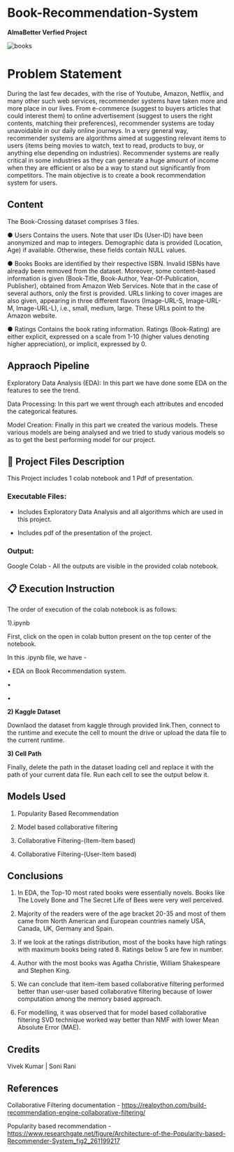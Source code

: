 # Book-Recommendation-System
**AlmaBetter Verfied Project**

![books](https://user-images.githubusercontent.com/100477239/174729861-a8b08d37-fa2c-486c-a789-ae7521af8d62.jpeg)



#  Problem Statement

During the last few decades, with the rise of Youtube, Amazon, Netflix, and many other such web services, recommender systems have taken more and more place in our lives. From e-commerce (suggest to buyers articles that could interest them) to online advertisement (suggest to users the right contents, matching their preferences), recommender systems are today unavoidable in our daily online journeys. In a very general way, recommender systems are algorithms aimed at suggesting relevant items to users (items being movies to watch, text to read, products to buy, or anything else depending on industries). Recommender systems are really critical in some industries as they can generate a huge amount of income when they are efficient or also be a way to stand out significantly from competitors. The main objective is to create a book recommendation system for users.

## **Content**

The Book-Crossing dataset comprises 3 files.

● Users Contains the users. Note that user IDs (User-ID) have been anonymized and map to integers. Demographic data is provided (Location, Age) if available. Otherwise, these fields contain NULL values.

● Books Books are identified by their respective ISBN. Invalid ISBNs have already been removed from the dataset. Moreover, some content-based information is given (Book-Title, Book-Author, Year-Of-Publication, Publisher), obtained from Amazon Web Services. Note that in the case of several authors, only the first is provided. URLs linking to cover images are also given, appearing in three different flavors (Image-URL-S, Image-URL-M, Image-URL-L), i.e., small, medium, large. These URLs point to the Amazon website.

● Ratings Contains the book rating information. Ratings (Book-Rating) are either explicit, expressed on a scale from 1-10 (higher values denoting higher appreciation), or implicit, expressed by 0.

## **Appraoch Pipeline**

Exploratory Data Analysis (EDA): In this part we have done some EDA on the features to see the trend.

Data Processing: In this part we went through each attributes and encoded the categorical features.

Model Creation: Finally in this part we created the various models. These various models are being analysed and we tried to study various models so as to get the best performing model for our project.

## 💾 **Project Files Description**

This Project includes 1 colab notebook and 1 Pdf of presentation.

### **Executable Files:**
 - Includes Exploratory Data Analysis and all algorithms which are used in this project.

 - Includes pdf of the presentation of the project.

### **Output:**
Google Colab - All the outputs are visible in the provided colab notebook.

## 📋 **Execution Instruction**

The order of execution of the colab notebook is as follows:

1).ipynb

First, click on the open in colab button present on the top center of the notebook.

In this .ipynb file, we have -

• EDA on Book Recommendation system.

• 

• 

**2) Kaggle Dataset**

Downlaod the dataset from kaggle through provided link.Then, connect to the runtime and execute the cell to mount the drive or upload the data file to the current runtime.

**3) Cell Path**

Finally, delete the path in the dataset loading cell and replace it with the path of your current data file. Run each cell to see the output below it.

## **Models Used**

1. Popularity Based Recommendation

2. Model based collaborative filtering

3. Collaborative Filtering-(Item-Item based)

4. Collaborative Filtering-(User-Item based)

## **Conclusions**

1. In EDA, the Top-10 most rated books were essentially novels. Books like The Lovely Bone and The Secret Life of Bees were very well perceived.

2. Majority of the readers were of the age bracket 20-35 and most of them came from North American and European countries namely USA, Canada, UK, Germany and Spain.

3. If we look at the ratings distribution, most of the books have high ratings with maximum books being rated 8. Ratings below 5 are few in number.

4. Author with the most books was Agatha Christie, William Shakespeare and Stephen King.

5. We can conclude that item-item based collaborative filtering performed better than user-user based collaborative filtering because of lower computation among the memory based approach.

6. For modelling, it was observed that for model based collaborative filtering SVD technique worked way better than NMF with lower Mean Absolute Error (MAE).

## **Credits**

Vivek Kumar | Soni Rani

## **References**

Collaborative Filtering documentation - https://realpython.com/build-recommendation-engine-collaborative-filtering/

Popularity based recommendation - https://www.researchgate.net/figure/Architecture-of-the-Popularity-based-Recommender-System_fig2_261199217
